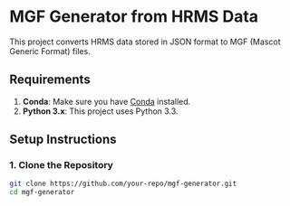 # MGF Generator from HRMS Data

This project converts HRMS data stored in JSON format to MGF (Mascot Generic Format) files.

## Requirements

1. **Conda**: Make sure you have [Conda](https://docs.conda.io/en/latest/miniconda.html) installed.
2. **Python 3.x**: This project uses Python 3.3.

## Setup Instructions

### 1. Clone the Repository

```bash
git clone https://github.com/your-repo/mgf-generator.git
cd mgf-generator
```
